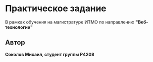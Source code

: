 # Практическое задание
В рамках обучения на магистратуре ИТМО по направлению __"Веб-технологии"__

## Автор
**Соколов Михаил, студент группы P4208**
